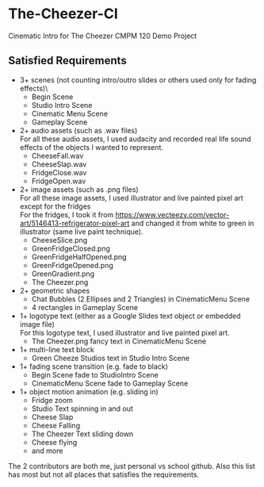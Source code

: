 # The-Cheezer-CI

Cinematic Intro for The Cheezer CMPM 120 Demo Project

## Satisfied Requirements

* 3+ scenes (not counting intro/outro slides or others used only for fading effects)\
  * Begin Scene
  * Studio Intro Scene
  * Cinematic Menu Scene
  * Gameplay Scene
* 2+ audio assets (such as .wav files)\
For all these audio assets, I used audacity and recorded real life sound effects of the objects I wanted to represent.
  * CheeseFall.wav
  * CheeseSlap.wav
  * FridgeClose.wav
  * FridgeOpen.wav
* 2+ image assets (such as .png files)\
For all these image assets, I used illustrator and live painted pixel art except for the fridges\
For the fridges, I took it from https://www.vecteezy.com/vector-art/5146413-refrigerator-pixel-art and changed it from white to green in illustrator (same live paint technique).
  * CheeseSlice.png
  * GreenFridgeClosed.png
  * GreenFridgeHalfOpened.png
  * GreenFridgeOpened.png
  * GreenGradient.png
  * The Cheezer.png
* 2+ geometric shapes
  * Chat Bubbles (2 Ellipses and 2 Triangles) in CinematicMenu Scene
  * 4 rectangles in Gameplay Scene
* 1+ logotype text (either as a Google Slides text object or embedded image file)\
For this logotype text, I used illustrator and live painted pixel art.
  * The Cheezer.png fancy text in CinematicMenu Scene
* 1+ multi-line text block
  * Green Cheeze Studios text in Studio Intro Scene
* 1+ fading scene transition (e.g. fade to black)
  * Begin Scene fade to StudioIntro Scene
  * CinematicMenu Scene fade to Gameplay Scene
* 1+ object motion animation (e.g. sliding in)
  * Fridge zoom
  * Studio Text spinning in and out
  * Cheese Slap
  * Cheese Falling
  * The Cheezer Text sliding down
  * Cheese flying
  * and more

The 2 contributors are both me, just personal vs school github. Also this list has most but not all places that satisfies the requirements.
